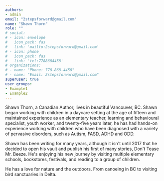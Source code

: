 ```yaml
---
authors:
- admin
email: "2stepsforward@gmail.com"
name: "Shawn Thorn"
role: ""
# social:
# - icon: envelope
#   icon_pack: fas
#   link: 'mailto:2stepsforward@gmail.com'
# - icon: phone
#   icon_pack: fas
#   link: 'tel:7788684458'
# organizations:
# - name: "Phone: 778-868-4458"
# - name: "Email: 2stepsforward@gmail.com"
superuser: true
user_groups:
- Example1
- Example2
---
```


Shawn Thorn, a Canadian Author, lives in beautiful Vancouver, BC. Shawn began working with children in a daycare setting at the age of fifteen and maintained experience as an elementary teacher, learning and behavioural specialist, youth worker, and twenty-five years later, he has had hands-on experience working with children who have been diagnosed with a variety of pervasive disorders, such as Autism, FASD, ADHD and ODD. 

​​​​​​​​Shawn has been writing for many years, although it isn't until 2017 that he decided to open his vault and publish his first of many stories, Don't Tease Mr. Beeze. He's enjoying his new journey by visiting multiple elementary schools, bookstores, festivals, and reading to a group of children.

He has a love for nature and the outdoors. From canoeing in BC to visiting bird sanctuaries in Delta. 